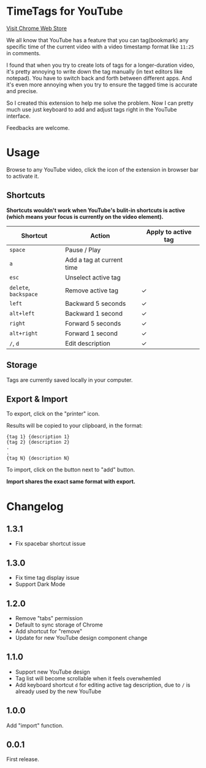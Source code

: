 # TimeTags for YouTube

[Visit Chrome Web Store](https://chrome.google.com/webstore/detail/hpbmedimnlknflpbgfbllklgelbnelef)

We all know that YouTube has a feature that you can tag(bookmark) any specific time of the current video with a video timestamp format like `11:25` in comments.

I found that when you try to create lots of tags for a longer-duration video, it's pretty annoying to write down the tag manually (in text editors like notepad). You have to switch back and forth between different apps. And it's even more annoying when you try to ensure the tagged time is accurate and precise.

So I created this extension to help me solve the problem. Now I can pretty much use just keyboard to add and adjust tags right in the YouTube interface.

Feedbacks are welcome.


# Usage

Browse to any YouTube video, click the icon of the extension in browser bar to activate it.

## Shortcuts

**Shortcuts wouldn't work when YouTube's bulit-in shortcuts is active (which means your focus is currently on the video element).**

| Shortcut              | Action                    | Apply to active tag |
|-----------------------|---------------------------|---------------------|
| `space`               | Pause / Play              |                     |
| `a`                   | Add a tag at current time |                     |
| `esc`                 | Unselect active tag       |                     |
| `delete`, `backspace` | Remove active tag         | ✓                   |
| `left`                | Backward 5 seconds        | ✓                   |
| `alt+left`            | Backward 1 second         | ✓                   |
| `right`               | Forward 5 seconds         | ✓                   |
| `alt+right`           | Forward 1 second          | ✓                   |
| `/`, `d`              | Edit description          | ✓                   |


## Storage

Tags are currently saved locally in your computer.

## Export & Import

To export, click on the "printer" icon.

Results will be copied to your clipboard, in the format:

```
{tag 1} {description 1}
{tag 2} {description 2}
.
.
{tag N} {description N}
```

To import, click on the button next to "add" button.

**Import shares the exact same format with export.**


# Changelog

## 1.3.1

- Fix spacebar shortcut issue

## 1.3.0

- Fix time tag display issue
- Support Dark Mode

## 1.2.0

- Remove "tabs" permission
- Default to sync storage of Chrome
- Add shortcut for "remove"
- Update for new YouTube design component change

## 1.1.0

- Support new YouTube design
- Tag list will become scrollable when it feels overwhemled
- Add keyboard shortcut `d` for editing active tag description, due to `/` is already used by the new YouTube

## 1.0.0
Add "import" function.

## 0.0.1
First release.
